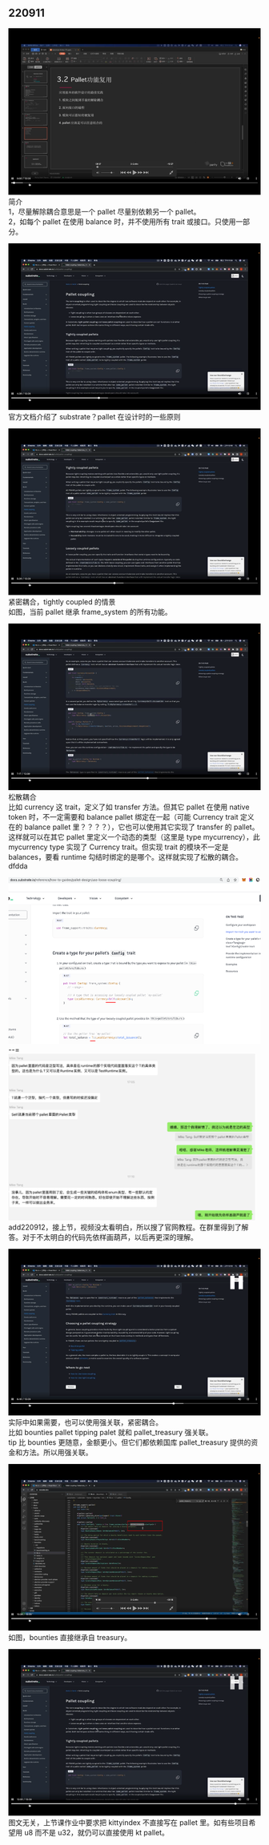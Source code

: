 ## 220911

<img src='./img/2022-09-11-09-35-06.png' height=333px></img>  
简介  
1，尽量解除耦合意思是一个 pallet 尽量别依赖另一个 pallet。  
2，如每个 pallet 在使用 balance 时，并不使用所有 trait 或接口。只使用一部分。

<img src='./img/2022-09-11-09-40-20.png' height=333px></img>  
官方文档介绍了 substrate？pallet 在设计时的一些原则

<img src='./img/2022-09-11-09-42-26.png' height=333px></img>  
紧密耦合，tightly coupled 的情景  
如图，当前 pallet 继承 frame_system 的所有功能。

<img src='./img/2022-09-11-09-56-41.png' height=333px></img>  
松散耦合  
比如 currency 这 trait，定义了如 transfer 方法。但其它 pallet 在使用 native token 时，不一定需要和 balance pallet 绑定在一起（可能 Currency trait 定义在的 balance pallet 里？？？？），它也可以使用其它实现了 transfer 的 pallet。这样就可以在其它 pallet 里定义一个动态的类型（这里是 type mycurrency），此 mycurrency type 实现了 Currency trait。但实现 trait 的模块不一定是 balances，要看 runtime 勾结时绑定的是哪个。这样就实现了松散的耦合。dfdda

<img src='./img/2022-09-12-16-56-09.png' height=333px></img>  
--=  
<img src='./img/2022-09-12-17-29-46.png' height=333px></img>  
add220912，接上节，视频没太看明白，所以搜了官网教程。在群里得到了解答。对于不太明白的代码先依样画葫芦，以后再更深的理解。

<img src='./img/2022-09-11-10-19-57.png' height=333px></img>  
实际中如果需要，也可以使用强关联，紧密耦合。  
比如 bounties pallet tipping palet 就和 pallet_treasury 强关联。  
tip 比 bounties 更随意，金额更小。但它们都依赖国库 pallet_treasury 提供的资金和方法。所以用强关联。

<img src='./img/2022-09-11-10-37-40.png' height=333px></img>  
如图，bounties 直接继承自 treasury。

<img src='./img/2022-09-11-10-39-49.png' height=333px></img>  
图文无关，上节课作业中要求把 kittyindex 不直接写在 pallet 里。如有些项目希望用 u8 而不是 u32，就仍可以直接使用 kt pallet。
